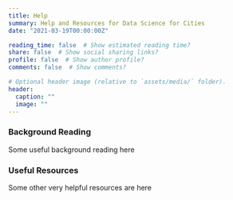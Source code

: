 ```yaml
---
title: Help
summary: Help and Resources for Data Science for Cities
date: "2021-03-19T00:00:00Z"

reading_time: false  # Show estimated reading time?
share: false  # Show social sharing links?
profile: false  # Show author profile?
comments: false  # Show comments?

# Optional header image (relative to `assets/media/` folder).
header:
  caption: ""
  image: ""
---
```

<h3> Background Reading </h3>
<p> Some useful background reading here </p>

<h3> Useful Resources </h3>
<p> Some other very helpful resources are here </p>
